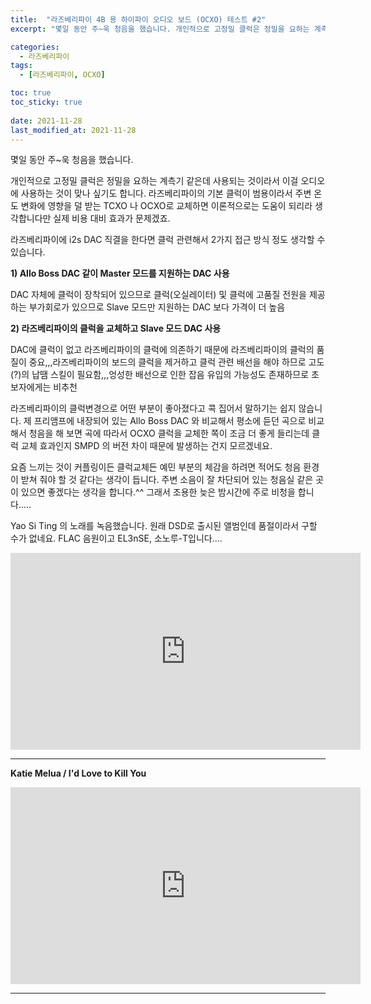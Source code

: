 ```yaml
---
title:  "라즈베리파이 4B 용 하이파이 오디오 보드 (OCXO) 테스트 #2"
excerpt: "몇일 동안 주~욱 청음을 했습니다. 개인적으로 고정밀 클럭은 정밀을 요하는 계측기 같은데 사용되는 것이라서 이걸 오디오에 사용하는 것이 맞나 싶기도 합니다. 라즈베리파이의 기본 클럭이 범용이라서 주변 온도 변화에 영향을 덜 받는 TCXO 나 OCXO로 교체하면 이론적으로는 도움이 되리라 생각합니다만 실제 비용 대비 효과가 문제겠죠. "

categories:
  - 라즈베리파이
tags:
  - [라즈베리파이, OCXO]

toc: true
toc_sticky: true
 
date: 2021-11-28
last_modified_at: 2021-11-28
---
```

몇일 동안 주~욱 청음을 했습니다.

개인적으로 고정밀 클럭은 정밀을 요하는 계측기 같은데 사용되는 것이라서 이걸 오디오에 사용하는 것이 맞나 싶기도 합니다. 라즈베리파이의 기본 클럭이 범용이라서 주변 온도 변화에 영향을 덜 받는 TCXO 나 OCXO로 교체하면 이론적으로는 도움이 되리라 생각합니다만 실제 비용 대비 효과가 문제겠죠. 

라즈베리파이에 i2s DAC 직결을 한다면 클럭 관련해서 2가지 접근 방식 정도 생각할 수 있습니다.

**1) Allo Boss DAC 같이 Master 모드를 지원하는 DAC 사용**

DAC 자체에 클럭이 장착되어 있으므로 클럭(오실레이터) 및 클럭에 고품질 전원을 제공하는 부가회로가 있으므로  Slave 모드만 지원하는 DAC 보다 가격이 더 높음

**2) 라즈베리파이의 클럭을 교체하고 Slave 모드 DAC 사용**

DAC에 클럭이 없고 라즈베리파이의 클럭에 의존하기 때문에 라즈베리파이의 클럭의 품질이 중요,,,라즈베리파이의 보드의 클럭을 제거하고 클럭 관련 배선을 해야 하므로 고도(?)의 납땜 스킬이 필요함,,,엉성한 배선으로 인한 잡음 유입의 가능성도 존재하므로 초보자에게는 비추천 

라즈베리파이의 클럭변경으로 어떤 부분이 좋아졌다고 콕 집어서 말하기는 쉽지 않습니다.  제 프리앰프에 내장되어 있는 Allo Boss DAC 와 비교해서 평소에 듣던 곡으로 비교해서 청음을 해 보면 곡에 따라서 OCXO 클럭을 교체한 쪽이 조금 더 좋게 들리는데 클럭 교체 효과인지 SMPD 의 버전 차이 때문에 발생하는 건지 모르겠네요.

요즘 느끼는 것이 커플링이든 클럭교체든 예민 부분의 체감을 하려면 적어도 청음 환경이 받쳐 줘야 할 것 같다는 생각이 듭니다. 주변 소음이 잘 차단되어 있는 청음실 같은 곳이 있으면 좋겠다는 생각을 합니다.^^ 그래서 조용한 늦은 밤시간에 주로 비청을 합니다.....

Yao Si Ting 의 노래를 녹음했습니다. 원래 DSD로 출시된 앨범인데 품절이라서 구할 수가 없네요. FLAC 음원이고 EL3nSE, 소노루-T입니다....

<iframe width="560" height="315" src="https://www.youtube.com/embed/LuHrPw0AX-I" frameborder="0" allowfullscreen></iframe>

---
**Katie Melua / I'd Love to Kill You**

<iframe width="560" height="315" src="https://www.youtube.com/v7m30fxBVK4" frameborder="0" allowfullscreen></iframe>

---